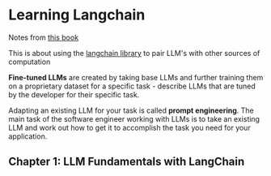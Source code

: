 # Learning Langchain

Notes from [this book](https://www.amazon.com/Learning-LangChain-Building-Applications-LangGraph/dp/1098167287/ref=sr_1_1?crid=OJKL6YHXF5&dib=eyJ2IjoiMSJ9.NABpFJrg-6-jP3ExltagIA.z9-TdlSP_-930hor7rJCTzjy7ZNxwszlm1YaPaMJ56w&dib_&tag=amzfinder-20&keywords=978-1-098-16728-8+isbn)

This is about using the [langchain library](https://github.com/langchain-ai/langchain) to pair LLM's with other sources of computation

__Fine-tuned LLMs__ are created by taking base LLMs and further training them on a proprietary dataset for a specific task - describe LLMs that are tuned by the developer for their specific task.

Adapting an existing LLM for your task is called __prompt engineering__.  The main task of the software engineer working with LLMs is to take an existing LLM and work out how to get it to accomplish the task you need for your application.

## Chapter 1: LLM Fundamentals with LangChain

